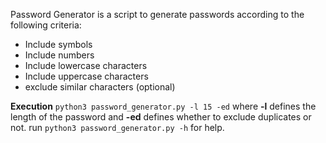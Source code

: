 Password Generator is a script to generate passwords according to the following criteria:
- Include symbols
- Include numbers
- Include lowercase characters
- Include uppercase characters
- exclude similar characters (optional)

**Execution**
`python3 password_generator.py -l 15 -ed`
where **-l** defines the length of the password and **-ed** defines whether to exclude duplicates or not.
run `python3 password_generator.py -h` for help.